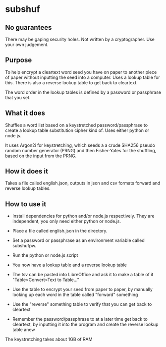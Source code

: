 # subshuf

## No guarantees

There may be gaping security holes. Not written by a cryptographer. Use your own judgement. 

## Purpose

To help encrypt a cleartext word seed you have on paper to another piece of paper without inputting the seed into a computer. Uses a lookup table for this.
There is also a reverse lookup table to get back to cleartext.

The word order in the lookup tables is defined by a password or passphrase that you set.

## What it does

Shuffles a word list based on a keystretched password/passphrase to create a lookup table substitution cipher kind of. Uses either python or node.js.

It uses Argon2i for keystretching, which seeds a a crude SHA256 pseudo random number generator (PRNG) and then Fisher-Yates for the shuffling, based on the input from the PRNG.

## How it does it

Takes a file called english.json, outputs in json and csv formats forward and reverse lookup tables.

## How to use it

* Install dependencies for python and/or node.js respectively. They are independent, you only need either python or node.js.

* Place a file called english.json in the directory.

* Set a password or passphrase as an environment variable called subshufpw.

* Run the python or node.js script

* You now have a lookup table and a reverse lookup table

* The tsv can be pasted into LibreOffice and ask it to make a table of it "Table>Convert>Text to Table…"

* Use the table to encrypt your seed from paper to paper, by manually looking up each word in the table called "forward" something

* Use the "reverse" something table to verify that you can get back to cleartext

* Remember the password/passphrase to at a later time get back to cleartext, by inputting it into the program and create the reverse lookup table anew

The keystretching takes about 1GB of RAM
